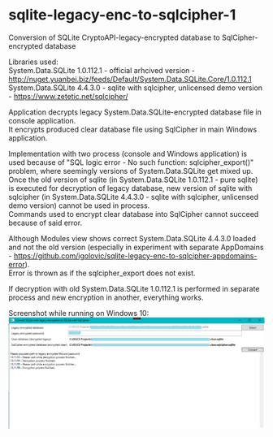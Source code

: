 # sqlite-legacy-enc-to-sqlcipher-1

Conversion of SQLite CryptoAPI-legacy-encrypted database to SqlCipher-encrypted database   
     
Libraries used:   
System.Data.SQLite 1.0.112.1 - official arhcived version - http://nuget.yuanbei.biz/feeds/Default/System.Data.SQLite.Core/1.0.112.1   
System.Data.SQLite 4.4.3.0 - sqlite with sqlcipher, unlicensed demo version - https://www.zetetic.net/sqlcipher/   
    
Application decrypts legacy System.Data.SQLite-encrypted database file in console application.   
It encrypts produced clear database file using SqlCipher in main Windows application.    
                 
Implementation with two process (console and Windows application) is used because of "SQL logic error - No such function: sqlcipher_export()" problem, where seemingly versions of System.Data.SQLite get mixed up.   
Once the old version of sqlite (in System.Data.SQLite 1.0.112.1 - pure sqlite) is executed for decryption of legacy database, new version of sqlite with sqlcipher (in System.Data.SQLite 4.4.3.0 - sqlite with sqlcipher, unlicensed demo version) cannot be used in process.   
Commands used to encrypt clear database into SqlCipher cannot succeed because of said error.   
    
Although Modules view shows correct System.Data.SQLite 4.4.3.0 loaded and not the old version (especially in experiment with separate AppDomains - https://github.com/igolovic/sqlite-legacy-enc-to-sqlcipher-appdomains-error).   
Error is thrown as if the sqlcipher_export does not exist.   
   
If decryption with old System.Data.SQLite 1.0.112.1 is performed in separate process and new encryption in another, everything works.   

Screenshot while running on Windows 10:
![screenshot](./screenshot.png?raw=true)
